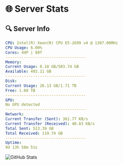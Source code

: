 # 🌐 Server Stats
## 🔍 Server Info
```yaml
CPU: Intel(R) Xeon(R) CPU E5-2699 v4 @ 1307.06MHz
CPU Usage: 6.00%
Cores: 44P | 88T
-----------------------------------
Memory:
Current Usage: 8.18 GB/503.74 GB
Available: 492.11 GB
-----------------------------------
Disk:
Current Usage: 26.13 GB/1.71 TB
Free: 1.60 TB
-----------------------------------
GPU:
No GPU detected
-----------------------------------
Network:
Current Transfer (Sent): 361.77 KB/s
Current Transfer (Received): 40.83 KB/s
Total Sent: 513.39 GB
Total Received: 119.74 GB
-----------------------------------
Uptime:
9d 13h 58m 51s
```
![GitHub Stats](https://img.shields.io/badge/Updated-2025-04-29_07:07:39-blue)